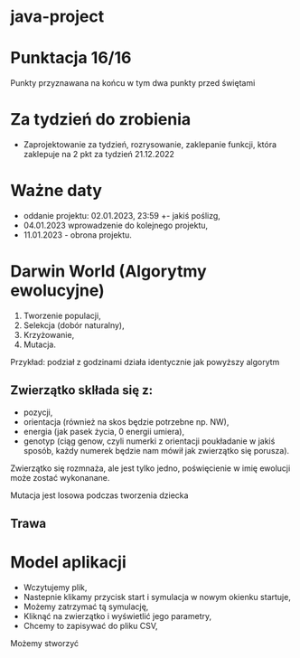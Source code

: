 # java-project
 
# Punktacja 16/16

Punkty przyznawana na końcu w tym dwa punkty przed świętami 

# Za tydzień do zrobienia
- Zaprojektowanie za tydzień, rozrysowanie, zaklepanie funkcji, która zaklepuje na 2 pkt za tydzień 21.12.2022

# Ważne daty 

-  oddanie projektu: 02.01.2023, 23:59 +- jakiś poślizg,
- 04.01.2023 wprowadzenie do kolejnego projektu,
- 11.01.2023 - obrona projektu.

# Darwin World (Algorytmy ewolucyjne) 

1. Tworzenie populacji,
2. Selekcja (dobór naturalny),
3. Krzyżowanie,
4. Mutacja.

Przykład: podział z godzinami działa identycznie jak powyższy algorytm 

## Zwierzątko sklłada się z: 
- pozycji,
- orientacja (również na skos będzie potrzebne np. NW),
- energia (jak pasek życia, 0 energii umiera),
- genotyp (ciąg genow, czyli numerki z orientacji poukładanie w jakiś sposób, 
  każdy numerek będzie nam mówił jak zwierzątko się porusza).
  
Zwierzątko się rozmnaża, ale jest tylko jedno, poświęcienie w imię ewolucji może zostać wykonanane. 

Mutacja jest losowa podczas tworzenia dziecka 

## Trawa

# Model aplikacji 

- Wczytujemy plik, 
- Nastepnie klikamy przycisk start i symulacja w nowym okienku startuje,
- Możemy zatrzymać tą symulację, 
- Kliknąć na zwierzątko i wyświetlić jego parametry, 
- Chcemy to zapisywać do pliku CSV, 

Możemy stworzyć 
